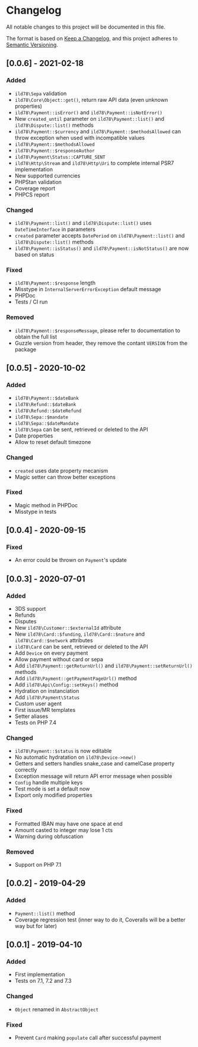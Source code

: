 # Changelog
All notable changes to this project will be documented in this file.

The format is based on [Keep a Changelog](https://keepachangelog.com/en/1.0.0/),
and this project adheres to [Semantic Versioning](https://semver.org/spec/v2.0.0.html).

## [0.0.6] - 2021-02-18

### Added
- `ild78\Sepa` validation
- `ild78\Core\Object::get()`, return raw API data (even unknown properties)
- `ild78\Payment::isError()` and `ild78\Payment::isNotError()`
- New `created_until` parameter on `ild78\Payment::list()` and `ild78\Dispute::list()` methods
- `ild78\Payment::$currency` and `ild78\Payment::$methodsAllowed` can throw exception when used with incompatible values
- `ild78\Payment::$methodsAllowed`
- `ild78\Payment::$responseAuthor`
- `ild78\Payment\Status::CAPTURE_SENT`
- `ild78\Http\Stream` and `ild78\Http\Uri` to complete internal PSR7 implementation
- New supported currencies
- PHPStan validation
- Coverage report
- PHPCS report

### Changed
- `ild78\Payment::list()` and `ild78\Dispute::list()` uses `DateTimeInterface` in parameters
- `created` parameter accepts `DatePeriod` on `ild78\Payment::list()` and `ild78\Dispute::list()` methods
- `ild78\Payment::isStatus()` and `ild78\Payment::isNotStatus()` are now based on status

### Fixed
- `ild78\Payment::$response` length
- Misstype in `InternalServerErrorException` default message
- PHPDoc
- Tests / CI run

### Removed
- `ild78\Payment::$responseMessage`, please refer to documentation to obtain the full list
- Guzzle version from header, they remove the contant `VERSION` from the package


## [0.0.5] - 2020-10-02

### Added
- `ild78\Payment::$dateBank`
- `ild78\Refund::$dateBank`
- `ild78\Refund::$dateRefund`
- `ild78\Sepa::$mandate`
- `ild78\Sepa::$dateMandate`
- `ild78\Sepa` can be sent, retrieved or deleted to the API
- Date properties
- Allow to reset default timezone

### Changed
- `created` uses date property mecanism
- Magic setter can throw better exceptions

### Fixed
- Magic method in PHPDoc
- Misstype in tests


## [0.0.4] - 2020-09-15

### Fixed
- An error could be thrown on `Payment`'s update


## [0.0.3] - 2020-07-01

### Added
- 3DS support
- Refunds
- Disputes
- New `ild78\Customer::$externalId` attribute
- New `ild78\Card::$funding`, `ild78\Card::$nature` and `ild78\Card::$network` attributes
- `ild78\Card` can be sent, retrieved or deleted to the API
- Add `Device` on every payment
- Allow payment without card or sepa
- Add `ild78\Payment::getReturnUrl()` and `ild78\Payment::setReturnUrl()` methods
- Add `ild78\Payment::getPaymentPageUrl()` method
- Add `ild78\Api\Config::setKeys()` method
- Hydration on instanciation
- Add `ild78\Payment\Status`
- Custom user agent
- First issue/MR templates
- Setter aliases
- Tests on PHP 7.4

### Changed
- `ild78\Payment::$status` is now editable
- No automatic hydratation on `ild78\Device->new()`
- Getters and setters handles snake_case and camelCase property correctly
- Exception message will return API error message when possible
- `Config` handle multiple keys
- Test mode is set a default now
- Export only modified properties

### Fixed
- Formatted IBAN may have one space at end
- Amount casted to integer may lose 1 cts
- Warning during obfuscation

### Removed
- Support on PHP 7.1


## [0.0.2] - 2019-04-29

### Added
- `Payment::list()` method
- Coverage regression test (inner way to do it, Coveralls will be a better way but for later)


## [0.0.1] - 2019-04-10

### Added
- First implementation
- Tests on 7.1, 7.2 and 7.3

### Changed
- `Object` renamed in `AbstractObject`

### Fixed
- Prevent `Card` making `populate` call after successful payment
